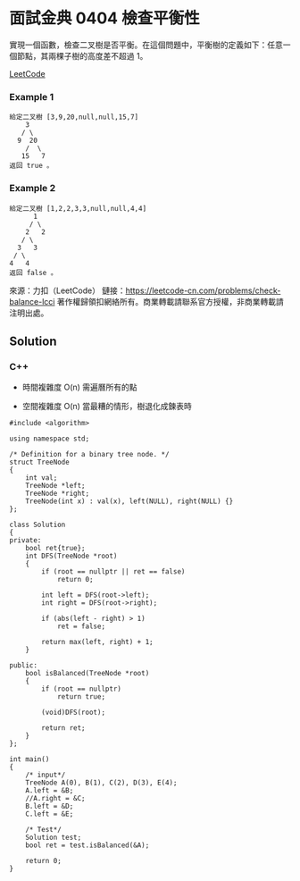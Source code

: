 # 面試金典 0404  檢查平衡性

實現一個函數，檢查二叉樹是否平衡。在這個問題中，平衡樹的定義如下：任意一個節點，其兩棵子樹的高度差不超過 1。

[LeetCode](https://leetcode-cn.com/problems/check-balance-lcci/)

### Example 1
```
給定二叉樹 [3,9,20,null,null,15,7]
    3
   / \
  9  20
    /  \
   15   7
返回 true 。
```

### Example 2
```
給定二叉樹 [1,2,2,3,3,null,null,4,4]
      1
     / \
    2   2
   / \
  3   3
 / \
4   4
返回 false 。
```

來源：力扣（LeetCode）
鏈接：https://leetcode-cn.com/problems/check-balance-lcci
著作權歸領扣網絡所有。商業轉載請聯系官方授權，非商業轉載請注明出處。

## Solution  

### C++

* 時間複雜度 O(n) 需遍曆所有的點

* 空間複雜度 O(n) 當最糟的情形，樹退化成鍊表時

```
#include <algorithm>

using namespace std;

/* Definition for a binary tree node. */
struct TreeNode
{
    int val;
    TreeNode *left;
    TreeNode *right;
    TreeNode(int x) : val(x), left(NULL), right(NULL) {}
};

class Solution
{
private:
    bool ret{true};
    int DFS(TreeNode *root)
    {
        if (root == nullptr || ret == false)
            return 0;

        int left = DFS(root->left);
        int right = DFS(root->right);

        if (abs(left - right) > 1)
            ret = false;

        return max(left, right) + 1;
    }

public:
    bool isBalanced(TreeNode *root)
    {
        if (root == nullptr)
            return true;

        (void)DFS(root);

        return ret;
    }
};

int main()
{
    /* input*/
    TreeNode A(0), B(1), C(2), D(3), E(4);
    A.left = &B;
    //A.right = &C;
    B.left = &D;
    C.left = &E;

    /* Test*/
    Solution test;
    bool ret = test.isBalanced(&A);

    return 0;
}
```